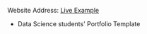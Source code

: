 Website Address: [Live Example](https://tech-i-s.github.io/ds.portfolio.github.io/)

- Data Science students' Portfolio Template
